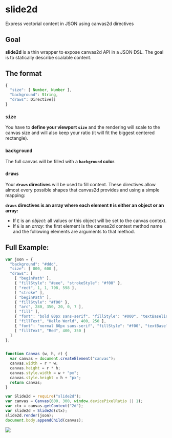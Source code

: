 slide2d
=======
Express vectorial content in JSON using canvas2d directives

## Goal

**slide2d** is a thin wrapper to expose canvas2d API in a JSON DSL.
The goal is to statically describe scalable content.

## The format

```js
{
  "size": [ Number, Number ],
  "background": String,
  "draws": Directive[]
}
```

### `size`

You have to **define your viewport `size`** and the rendering will scale to the canvas size and will also keep your ratio (it will fit the biggest centered rectangle).

### `background`

The full canvas will be filled with a **`background` color**.

### `draws`

Your **`draws` directives** will be used to fill content. These directives allow almost every possible shapes that canvas2d provides and using a simple mapping:

**`draws` directives is an array where each element `E` is either an object or an array:**
- If `E` is an *object*: all values or this object will be set to the canvas context.
- If `E` is an *array*: the first element is the canvas2d context method name and the following elements are arguments to that method.

## Full Example:

```js
var json = {
  "background": "#ddd",
  "size": [ 800, 600 ],
  "draws": [
    [ "beginPath" ],
    { "fillStyle": "#eee", "strokeStyle": "#f00" },
    [ "rect", 1, 1, 798, 598 ],
    [ "stroke" ],
    [ "beginPath" ],
    { "fillStyle": "#f00" },
    [ "arc", 280, 350, 20, 0, 7 ],
    [ "fill" ],
    { "font": "bold 80px sans-serif", "fillStyle": "#000", "textBaseline": "middle", "textAlign": "center" },
    [ "fillText", "Hello World", 400, 250 ],
    { "font": "normal 80px sans-serif", "fillStyle": "#f00", "textBaseline": "middle", "textAlign": "center" },
    [ "fillText", "Red", 400, 350 ]
  ]
};


function Canvas (w, h, r) {
  var canvas = document.createElement("canvas");
  canvas.width = r * w;
  canvas.height = r * h;
  canvas.style.width = w + "px";
  canvas.style.height = h + "px";
  return canvas;
}

var Slide2d = require("slide2d");
var canvas = Canvas(600, 300, window.devicePixelRatio || 1);
var ctx = canvas.getContext("2d");
var slide2d = Slide2d(ctx);
slide2d.render(json);
document.body.appendChild(canvas);

```


![](http://i.imgur.com/T1RBg42.png)
